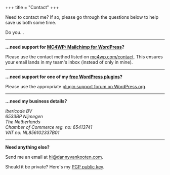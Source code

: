 +++
title = "Contact"
+++

Need to contact me? If so, please go through the questions below to help save us both some time.

Do you...

----

__...need support for [MC4WP: Mailchimp for WordPress](https://www.mc4wp.com/)?__

Please use the contact method listed on [mc4wp.com/contact](https://www.mc4wp.com/contact/).
This ensures your email lands in my team's inbox (instead of only in mine).

----

__...need support for one of my [free WordPress plugins](/wordpress-plugins/)?__

Please use the appropriate [plugin support forum on WordPress.org](https://wordpress.org/support/).

----

__...need my business details?__

<address>
ibericode BV <br>
6533BP Nijmegen<br>
The Netherlands <br>
Chamber of Commerce reg. no: 65413741<br>
VAT no: NL856102337B01<br>
</address>

---

__Need anything else?__

Send me an email at [&#104;&#105;&#64;&#100;&#97;&#110;&#110;&#121;&#118;&#97;&#110;&#107;&#111;&#111;&#116;&#101;&#110;&#46;&#99;&#111;&#109;](mailto:&#104;&#105;&#64;&#100;&#97;&#110;&#110;&#121;&#118;&#97;&#110;&#107;&#111;&#111;&#116;&#101;&#110;&#46;&#99;&#111;&#109;).

Should it be private? Here's my [PGP public key](/public-key.txt).
